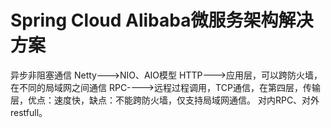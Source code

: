 Spring Cloud Alibaba微服务架构解决方案
===
异步非阻塞通信
Netty--->NIO、AIO模型
HTTP--->应用层，可以跨防火墙，在不同的局域网之间通信
RPC---->远程过程调用，TCP通信，在第四层，传输层，优点：速度快，缺点：不能跨防火墙，仅支持局域网通信。
对内RPC、对外restfull。